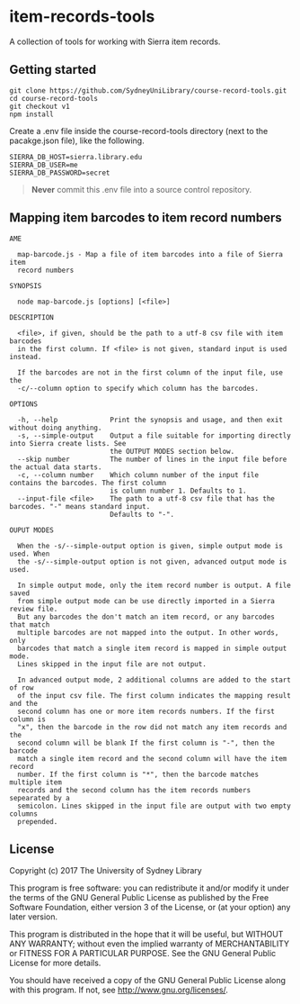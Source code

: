 # item-records-tools
A collection of tools for working with Sierra item records.



## Getting started

```
git clone https://github.com/SydneyUniLibrary/course-record-tools.git
cd course-record-tools
git checkout v1
npm install
```

Create a .env file inside the course-record-tools directory (next to the pacakge.json file), like the following.

```
SIERRA_DB_HOST=sierra.library.edu
SIERRA_DB_USER=me
SIERRA_DB_PASSWORD=secret
```

> **Never** commit this .env file into a source control repository.



## Mapping item barcodes to item record numbers

```
AME

  map-barcode.js - Map a file of item barcodes into a file of Sierra item
  record numbers

SYNOPSIS

  node map-barcode.js [options] [<file>]

DESCRIPTION

  <file>, if given, should be the path to a utf-8 csv file with item barcodes
  in the first column. If <file> is not given, standard input is used instead.

  If the barcodes are not in the first column of the input file, use the
  -c/--column option to specify which column has the barcodes.

OPTIONS

  -h, --help             Print the synopsis and usage, and then exit without doing anything.
  -s, --simple-output    Output a file suitable for importing directly into Sierra create lists. See
                         the OUTPUT MODES section below.
  --skip number          The number of lines in the input file before the actual data starts.
  -c, --column number    Which column number of the input file contains the barcodes. The first column
                         is column number 1. Defaults to 1.
  --input-file <file>    The path to a utf-8 csv file that has the barcodes. "-" means standard input.
                         Defaults to "-".

OUPUT MODES

  When the -s/--simple-output option is given, simple output mode is used. When
  the -s/--simple-output option is not given, advanced output mode is used.

  In simple output mode, only the item record number is output. A file saved
  from simple output mode can be use directly imported in a Sierra review file.
  But any barcodes the don't match an item record, or any barcodes that match
  multiple barcodes are not mapped into the output. In other words, only
  barcodes that match a single item record is mapped in simple output mode.
  Lines skipped in the input file are not output.

  In advanced output mode, 2 additional columns are added to the start of row
  of the input csv file. The first column indicates the mapping result and the
  second column has one or more item records numbers. If the first column is
  "x", then the barcode in the row did not match any item records and the
  second column will be blank If the first column is "-", then the barcode
  match a single item record and the second column will have the item record
  number. If the first column is "*", then the barcode matches multiple item
  records and the second column has the item records numbers sepearated by a
  semicolon. Lines skipped in the input file are output with two empty columns
  prepended.
```



## License

Copyright (c) 2017  The University of Sydney Library

This program is free software: you can redistribute it and/or modify
it under the terms of the GNU General Public License as published by
the Free Software Foundation, either version 3 of the License, or
(at your option) any later version.

This program is distributed in the hope that it will be useful,
but WITHOUT ANY WARRANTY; without even the implied warranty of
MERCHANTABILITY or FITNESS FOR A PARTICULAR PURPOSE.  See the
GNU General Public License for more details.

You should have received a copy of the GNU General Public License
along with this program.  If not, see <http://www.gnu.org/licenses/>.
